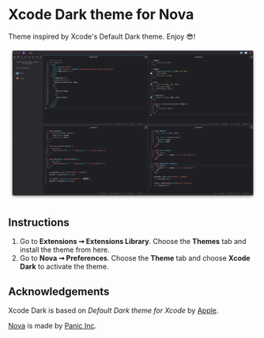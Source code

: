 # Xcode Dark theme for Nova

Theme inspired by Xcode's Default Dark theme. Enjoy 😎!

![Xcode Dark for Nova](https://github.com/nerdfromthenorth/xcode-dark-nova-theme/raw/master/screenshot.png)

## Instructions

1. Go to **Extensions ➞ Extensions Library**. Choose the **Themes** tab and install the theme from here.
1. Go to **Nova ➞ Preferences**. Choose the **Theme** tab and choose **Xcode Dark** to activate the theme.

## Acknowledgements

Xcode Dark is based on _Default Dark theme for Xcode_ by [Apple](https://apple.com).

[Nova](https://panic.com/nova) is made by [Panic Inc](https://panic.com).
